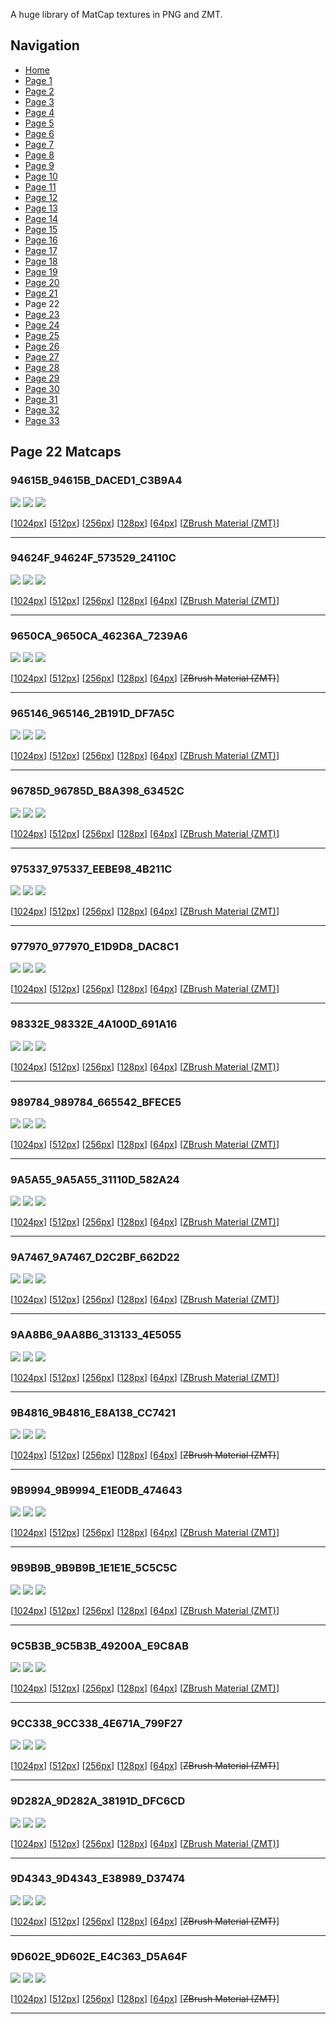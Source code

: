 A huge library of MatCap textures in PNG and ZMT.


## Navigation
* [Home](/)
* [Page 1](PAGE-1.md)
* [Page 2](PAGE-2.md)
* [Page 3](PAGE-3.md)
* [Page 4](PAGE-4.md)
* [Page 5](PAGE-5.md)
* [Page 6](PAGE-6.md)
* [Page 7](PAGE-7.md)
* [Page 8](PAGE-8.md)
* [Page 9](PAGE-9.md)
* [Page 10](PAGE-10.md)
* [Page 11](PAGE-11.md)
* [Page 12](PAGE-12.md)
* [Page 13](PAGE-13.md)
* [Page 14](PAGE-14.md)
* [Page 15](PAGE-15.md)
* [Page 16](PAGE-16.md)
* [Page 17](PAGE-17.md)
* [Page 18](PAGE-18.md)
* [Page 19](PAGE-19.md)
* [Page 20](PAGE-20.md)
* [Page 21](PAGE-21.md)
* Page 22
* [Page 23](PAGE-23.md)
* [Page 24](PAGE-24.md)
* [Page 25](PAGE-25.md)
* [Page 26](PAGE-26.md)
* [Page 27](PAGE-27.md)
* [Page 28](PAGE-28.md)
* [Page 29](PAGE-29.md)
* [Page 30](PAGE-30.md)
* [Page 31](PAGE-31.md)
* [Page 32](PAGE-32.md)
* [Page 33](PAGE-33.md)
## Page 22 Matcaps
### 94615B_94615B_DACED1_C3B9A4
![](preview/94615B_94615B_DACED1_C3B9A4-preview.png)
![](thumbnail/94615B_94615B_DACED1_C3B9A4.jpg)
![](palette/94615B_94615B_DACED1_C3B9A4-palette.png)

[[1024px](https://github.com/nidorx/matcaps/raw/master/1024/94615B_94615B_DACED1_C3B9A4.png)]
[[512px](https://github.com/nidorx/matcaps/raw/master/512/94615B_94615B_DACED1_C3B9A4-512px.png)]
[[256px](https://github.com/nidorx/matcaps/raw/master/256/94615B_94615B_DACED1_C3B9A4-256px.png)]
[[128px](https://github.com/nidorx/matcaps/raw/master/128/94615B_94615B_DACED1_C3B9A4-128px.png)]
[[64px](https://github.com/nidorx/matcaps/raw/master/64/94615B_94615B_DACED1_C3B9A4-64px.png)]
[[ZBrush Material (ZMT)](https://github.com/nidorx/matcaps/raw/master/zmt/94615B_94615B_DACED1_C3B9A4.zmt)]

---
### 94624F_94624F_573529_24110C
![](preview/94624F_94624F_573529_24110C-preview.png)
![](thumbnail/94624F_94624F_573529_24110C.jpg)
![](palette/94624F_94624F_573529_24110C-palette.png)

[[1024px](https://github.com/nidorx/matcaps/raw/master/1024/94624F_94624F_573529_24110C.png)]
[[512px](https://github.com/nidorx/matcaps/raw/master/512/94624F_94624F_573529_24110C-512px.png)]
[[256px](https://github.com/nidorx/matcaps/raw/master/256/94624F_94624F_573529_24110C-256px.png)]
[[128px](https://github.com/nidorx/matcaps/raw/master/128/94624F_94624F_573529_24110C-128px.png)]
[[64px](https://github.com/nidorx/matcaps/raw/master/64/94624F_94624F_573529_24110C-64px.png)]
[[ZBrush Material (ZMT)](https://github.com/nidorx/matcaps/raw/master/zmt/94624F_94624F_573529_24110C.zmt)]

---
### 9650CA_9650CA_46236A_7239A6
![](preview/9650CA_9650CA_46236A_7239A6-preview.png)
![](thumbnail/9650CA_9650CA_46236A_7239A6.jpg)
![](palette/9650CA_9650CA_46236A_7239A6-palette.png)

[[1024px](https://github.com/nidorx/matcaps/raw/master/1024/9650CA_9650CA_46236A_7239A6.png)]
[[512px](https://github.com/nidorx/matcaps/raw/master/512/9650CA_9650CA_46236A_7239A6-512px.png)]
[[256px](https://github.com/nidorx/matcaps/raw/master/256/9650CA_9650CA_46236A_7239A6-256px.png)]
[[128px](https://github.com/nidorx/matcaps/raw/master/128/9650CA_9650CA_46236A_7239A6-128px.png)]
[[64px](https://github.com/nidorx/matcaps/raw/master/64/9650CA_9650CA_46236A_7239A6-64px.png)]
[~~ZBrush Material (ZMT)~~]

---
### 965146_965146_2B191D_DF7A5C
![](preview/965146_965146_2B191D_DF7A5C-preview.png)
![](thumbnail/965146_965146_2B191D_DF7A5C.jpg)
![](palette/965146_965146_2B191D_DF7A5C-palette.png)

[[1024px](https://github.com/nidorx/matcaps/raw/master/1024/965146_965146_2B191D_DF7A5C.png)]
[[512px](https://github.com/nidorx/matcaps/raw/master/512/965146_965146_2B191D_DF7A5C-512px.png)]
[[256px](https://github.com/nidorx/matcaps/raw/master/256/965146_965146_2B191D_DF7A5C-256px.png)]
[[128px](https://github.com/nidorx/matcaps/raw/master/128/965146_965146_2B191D_DF7A5C-128px.png)]
[[64px](https://github.com/nidorx/matcaps/raw/master/64/965146_965146_2B191D_DF7A5C-64px.png)]
[[ZBrush Material (ZMT)](https://github.com/nidorx/matcaps/raw/master/zmt/965146_965146_2B191D_DF7A5C.zmt)]

---
### 96785D_96785D_B8A398_63452C
![](preview/96785D_96785D_B8A398_63452C-preview.png)
![](thumbnail/96785D_96785D_B8A398_63452C.jpg)
![](palette/96785D_96785D_B8A398_63452C-palette.png)

[[1024px](https://github.com/nidorx/matcaps/raw/master/1024/96785D_96785D_B8A398_63452C.png)]
[[512px](https://github.com/nidorx/matcaps/raw/master/512/96785D_96785D_B8A398_63452C-512px.png)]
[[256px](https://github.com/nidorx/matcaps/raw/master/256/96785D_96785D_B8A398_63452C-256px.png)]
[[128px](https://github.com/nidorx/matcaps/raw/master/128/96785D_96785D_B8A398_63452C-128px.png)]
[[64px](https://github.com/nidorx/matcaps/raw/master/64/96785D_96785D_B8A398_63452C-64px.png)]
[[ZBrush Material (ZMT)](https://github.com/nidorx/matcaps/raw/master/zmt/96785D_96785D_B8A398_63452C.zmt)]

---
### 975337_975337_EEBE98_4B211C
![](preview/975337_975337_EEBE98_4B211C-preview.png)
![](thumbnail/975337_975337_EEBE98_4B211C.jpg)
![](palette/975337_975337_EEBE98_4B211C-palette.png)

[[1024px](https://github.com/nidorx/matcaps/raw/master/1024/975337_975337_EEBE98_4B211C.png)]
[[512px](https://github.com/nidorx/matcaps/raw/master/512/975337_975337_EEBE98_4B211C-512px.png)]
[[256px](https://github.com/nidorx/matcaps/raw/master/256/975337_975337_EEBE98_4B211C-256px.png)]
[[128px](https://github.com/nidorx/matcaps/raw/master/128/975337_975337_EEBE98_4B211C-128px.png)]
[[64px](https://github.com/nidorx/matcaps/raw/master/64/975337_975337_EEBE98_4B211C-64px.png)]
[[ZBrush Material (ZMT)](https://github.com/nidorx/matcaps/raw/master/zmt/975337_975337_EEBE98_4B211C.zmt)]

---
### 977970_977970_E1D9D8_DAC8C1
![](preview/977970_977970_E1D9D8_DAC8C1-preview.png)
![](thumbnail/977970_977970_E1D9D8_DAC8C1.jpg)
![](palette/977970_977970_E1D9D8_DAC8C1-palette.png)

[[1024px](https://github.com/nidorx/matcaps/raw/master/1024/977970_977970_E1D9D8_DAC8C1.png)]
[[512px](https://github.com/nidorx/matcaps/raw/master/512/977970_977970_E1D9D8_DAC8C1-512px.png)]
[[256px](https://github.com/nidorx/matcaps/raw/master/256/977970_977970_E1D9D8_DAC8C1-256px.png)]
[[128px](https://github.com/nidorx/matcaps/raw/master/128/977970_977970_E1D9D8_DAC8C1-128px.png)]
[[64px](https://github.com/nidorx/matcaps/raw/master/64/977970_977970_E1D9D8_DAC8C1-64px.png)]
[[ZBrush Material (ZMT)](https://github.com/nidorx/matcaps/raw/master/zmt/977970_977970_E1D9D8_DAC8C1.zmt)]

---
### 98332E_98332E_4A100D_691A16
![](preview/98332E_98332E_4A100D_691A16-preview.png)
![](thumbnail/98332E_98332E_4A100D_691A16.jpg)
![](palette/98332E_98332E_4A100D_691A16-palette.png)

[[1024px](https://github.com/nidorx/matcaps/raw/master/1024/98332E_98332E_4A100D_691A16.png)]
[[512px](https://github.com/nidorx/matcaps/raw/master/512/98332E_98332E_4A100D_691A16-512px.png)]
[[256px](https://github.com/nidorx/matcaps/raw/master/256/98332E_98332E_4A100D_691A16-256px.png)]
[[128px](https://github.com/nidorx/matcaps/raw/master/128/98332E_98332E_4A100D_691A16-128px.png)]
[[64px](https://github.com/nidorx/matcaps/raw/master/64/98332E_98332E_4A100D_691A16-64px.png)]
[[ZBrush Material (ZMT)](https://github.com/nidorx/matcaps/raw/master/zmt/98332E_98332E_4A100D_691A16.zmt)]

---
### 989784_989784_665542_BFECE5
![](preview/989784_989784_665542_BFECE5-preview.png)
![](thumbnail/989784_989784_665542_BFECE5.jpg)
![](palette/989784_989784_665542_BFECE5-palette.png)

[[1024px](https://github.com/nidorx/matcaps/raw/master/1024/989784_989784_665542_BFECE5.png)]
[[512px](https://github.com/nidorx/matcaps/raw/master/512/989784_989784_665542_BFECE5-512px.png)]
[[256px](https://github.com/nidorx/matcaps/raw/master/256/989784_989784_665542_BFECE5-256px.png)]
[[128px](https://github.com/nidorx/matcaps/raw/master/128/989784_989784_665542_BFECE5-128px.png)]
[[64px](https://github.com/nidorx/matcaps/raw/master/64/989784_989784_665542_BFECE5-64px.png)]
[[ZBrush Material (ZMT)](https://github.com/nidorx/matcaps/raw/master/zmt/989784_989784_665542_BFECE5.zmt)]

---
### 9A5A55_9A5A55_31110D_582A24
![](preview/9A5A55_9A5A55_31110D_582A24-preview.png)
![](thumbnail/9A5A55_9A5A55_31110D_582A24.jpg)
![](palette/9A5A55_9A5A55_31110D_582A24-palette.png)

[[1024px](https://github.com/nidorx/matcaps/raw/master/1024/9A5A55_9A5A55_31110D_582A24.png)]
[[512px](https://github.com/nidorx/matcaps/raw/master/512/9A5A55_9A5A55_31110D_582A24-512px.png)]
[[256px](https://github.com/nidorx/matcaps/raw/master/256/9A5A55_9A5A55_31110D_582A24-256px.png)]
[[128px](https://github.com/nidorx/matcaps/raw/master/128/9A5A55_9A5A55_31110D_582A24-128px.png)]
[[64px](https://github.com/nidorx/matcaps/raw/master/64/9A5A55_9A5A55_31110D_582A24-64px.png)]
[[ZBrush Material (ZMT)](https://github.com/nidorx/matcaps/raw/master/zmt/9A5A55_9A5A55_31110D_582A24.zmt)]

---
### 9A7467_9A7467_D2C2BF_662D22
![](preview/9A7467_9A7467_D2C2BF_662D22-preview.png)
![](thumbnail/9A7467_9A7467_D2C2BF_662D22.jpg)
![](palette/9A7467_9A7467_D2C2BF_662D22-palette.png)

[[1024px](https://github.com/nidorx/matcaps/raw/master/1024/9A7467_9A7467_D2C2BF_662D22.png)]
[[512px](https://github.com/nidorx/matcaps/raw/master/512/9A7467_9A7467_D2C2BF_662D22-512px.png)]
[[256px](https://github.com/nidorx/matcaps/raw/master/256/9A7467_9A7467_D2C2BF_662D22-256px.png)]
[[128px](https://github.com/nidorx/matcaps/raw/master/128/9A7467_9A7467_D2C2BF_662D22-128px.png)]
[[64px](https://github.com/nidorx/matcaps/raw/master/64/9A7467_9A7467_D2C2BF_662D22-64px.png)]
[[ZBrush Material (ZMT)](https://github.com/nidorx/matcaps/raw/master/zmt/9A7467_9A7467_D2C2BF_662D22.zmt)]

---
### 9AA8B6_9AA8B6_313133_4E5055
![](preview/9AA8B6_9AA8B6_313133_4E5055-preview.png)
![](thumbnail/9AA8B6_9AA8B6_313133_4E5055.jpg)
![](palette/9AA8B6_9AA8B6_313133_4E5055-palette.png)

[[1024px](https://github.com/nidorx/matcaps/raw/master/1024/9AA8B6_9AA8B6_313133_4E5055.png)]
[[512px](https://github.com/nidorx/matcaps/raw/master/512/9AA8B6_9AA8B6_313133_4E5055-512px.png)]
[[256px](https://github.com/nidorx/matcaps/raw/master/256/9AA8B6_9AA8B6_313133_4E5055-256px.png)]
[[128px](https://github.com/nidorx/matcaps/raw/master/128/9AA8B6_9AA8B6_313133_4E5055-128px.png)]
[[64px](https://github.com/nidorx/matcaps/raw/master/64/9AA8B6_9AA8B6_313133_4E5055-64px.png)]
[[ZBrush Material (ZMT)](https://github.com/nidorx/matcaps/raw/master/zmt/9AA8B6_9AA8B6_313133_4E5055.zmt)]

---
### 9B4816_9B4816_E8A138_CC7421
![](preview/9B4816_9B4816_E8A138_CC7421-preview.png)
![](thumbnail/9B4816_9B4816_E8A138_CC7421.jpg)
![](palette/9B4816_9B4816_E8A138_CC7421-palette.png)

[[1024px](https://github.com/nidorx/matcaps/raw/master/1024/9B4816_9B4816_E8A138_CC7421.png)]
[[512px](https://github.com/nidorx/matcaps/raw/master/512/9B4816_9B4816_E8A138_CC7421-512px.png)]
[[256px](https://github.com/nidorx/matcaps/raw/master/256/9B4816_9B4816_E8A138_CC7421-256px.png)]
[[128px](https://github.com/nidorx/matcaps/raw/master/128/9B4816_9B4816_E8A138_CC7421-128px.png)]
[[64px](https://github.com/nidorx/matcaps/raw/master/64/9B4816_9B4816_E8A138_CC7421-64px.png)]
[~~ZBrush Material (ZMT)~~]

---
### 9B9994_9B9994_E1E0DB_474643
![](preview/9B9994_9B9994_E1E0DB_474643-preview.png)
![](thumbnail/9B9994_9B9994_E1E0DB_474643.jpg)
![](palette/9B9994_9B9994_E1E0DB_474643-palette.png)

[[1024px](https://github.com/nidorx/matcaps/raw/master/1024/9B9994_9B9994_E1E0DB_474643.png)]
[[512px](https://github.com/nidorx/matcaps/raw/master/512/9B9994_9B9994_E1E0DB_474643-512px.png)]
[[256px](https://github.com/nidorx/matcaps/raw/master/256/9B9994_9B9994_E1E0DB_474643-256px.png)]
[[128px](https://github.com/nidorx/matcaps/raw/master/128/9B9994_9B9994_E1E0DB_474643-128px.png)]
[[64px](https://github.com/nidorx/matcaps/raw/master/64/9B9994_9B9994_E1E0DB_474643-64px.png)]
[[ZBrush Material (ZMT)](https://github.com/nidorx/matcaps/raw/master/zmt/9B9994_9B9994_E1E0DB_474643.zmt)]

---
### 9B9B9B_9B9B9B_1E1E1E_5C5C5C
![](preview/9B9B9B_9B9B9B_1E1E1E_5C5C5C-preview.png)
![](thumbnail/9B9B9B_9B9B9B_1E1E1E_5C5C5C.jpg)
![](palette/9B9B9B_9B9B9B_1E1E1E_5C5C5C-palette.png)

[[1024px](https://github.com/nidorx/matcaps/raw/master/1024/9B9B9B_9B9B9B_1E1E1E_5C5C5C.png)]
[[512px](https://github.com/nidorx/matcaps/raw/master/512/9B9B9B_9B9B9B_1E1E1E_5C5C5C-512px.png)]
[[256px](https://github.com/nidorx/matcaps/raw/master/256/9B9B9B_9B9B9B_1E1E1E_5C5C5C-256px.png)]
[[128px](https://github.com/nidorx/matcaps/raw/master/128/9B9B9B_9B9B9B_1E1E1E_5C5C5C-128px.png)]
[[64px](https://github.com/nidorx/matcaps/raw/master/64/9B9B9B_9B9B9B_1E1E1E_5C5C5C-64px.png)]
[[ZBrush Material (ZMT)](https://github.com/nidorx/matcaps/raw/master/zmt/9B9B9B_9B9B9B_1E1E1E_5C5C5C.zmt)]

---
### 9C5B3B_9C5B3B_49200A_E9C8AB
![](preview/9C5B3B_9C5B3B_49200A_E9C8AB-preview.png)
![](thumbnail/9C5B3B_9C5B3B_49200A_E9C8AB.jpg)
![](palette/9C5B3B_9C5B3B_49200A_E9C8AB-palette.png)

[[1024px](https://github.com/nidorx/matcaps/raw/master/1024/9C5B3B_9C5B3B_49200A_E9C8AB.png)]
[[512px](https://github.com/nidorx/matcaps/raw/master/512/9C5B3B_9C5B3B_49200A_E9C8AB-512px.png)]
[[256px](https://github.com/nidorx/matcaps/raw/master/256/9C5B3B_9C5B3B_49200A_E9C8AB-256px.png)]
[[128px](https://github.com/nidorx/matcaps/raw/master/128/9C5B3B_9C5B3B_49200A_E9C8AB-128px.png)]
[[64px](https://github.com/nidorx/matcaps/raw/master/64/9C5B3B_9C5B3B_49200A_E9C8AB-64px.png)]
[[ZBrush Material (ZMT)](https://github.com/nidorx/matcaps/raw/master/zmt/9C5B3B_9C5B3B_49200A_E9C8AB.zmt)]

---
### 9CC338_9CC338_4E671A_799F27
![](preview/9CC338_9CC338_4E671A_799F27-preview.png)
![](thumbnail/9CC338_9CC338_4E671A_799F27.jpg)
![](palette/9CC338_9CC338_4E671A_799F27-palette.png)

[[1024px](https://github.com/nidorx/matcaps/raw/master/1024/9CC338_9CC338_4E671A_799F27.png)]
[[512px](https://github.com/nidorx/matcaps/raw/master/512/9CC338_9CC338_4E671A_799F27-512px.png)]
[[256px](https://github.com/nidorx/matcaps/raw/master/256/9CC338_9CC338_4E671A_799F27-256px.png)]
[[128px](https://github.com/nidorx/matcaps/raw/master/128/9CC338_9CC338_4E671A_799F27-128px.png)]
[[64px](https://github.com/nidorx/matcaps/raw/master/64/9CC338_9CC338_4E671A_799F27-64px.png)]
[~~ZBrush Material (ZMT)~~]

---
### 9D282A_9D282A_38191D_DFC6CD
![](preview/9D282A_9D282A_38191D_DFC6CD-preview.png)
![](thumbnail/9D282A_9D282A_38191D_DFC6CD.jpg)
![](palette/9D282A_9D282A_38191D_DFC6CD-palette.png)

[[1024px](https://github.com/nidorx/matcaps/raw/master/1024/9D282A_9D282A_38191D_DFC6CD.png)]
[[512px](https://github.com/nidorx/matcaps/raw/master/512/9D282A_9D282A_38191D_DFC6CD-512px.png)]
[[256px](https://github.com/nidorx/matcaps/raw/master/256/9D282A_9D282A_38191D_DFC6CD-256px.png)]
[[128px](https://github.com/nidorx/matcaps/raw/master/128/9D282A_9D282A_38191D_DFC6CD-128px.png)]
[[64px](https://github.com/nidorx/matcaps/raw/master/64/9D282A_9D282A_38191D_DFC6CD-64px.png)]
[[ZBrush Material (ZMT)](https://github.com/nidorx/matcaps/raw/master/zmt/9D282A_9D282A_38191D_DFC6CD.zmt)]

---
### 9D4343_9D4343_E38989_D37474
![](preview/9D4343_9D4343_E38989_D37474-preview.png)
![](thumbnail/9D4343_9D4343_E38989_D37474.jpg)
![](palette/9D4343_9D4343_E38989_D37474-palette.png)

[[1024px](https://github.com/nidorx/matcaps/raw/master/1024/9D4343_9D4343_E38989_D37474.png)]
[[512px](https://github.com/nidorx/matcaps/raw/master/512/9D4343_9D4343_E38989_D37474-512px.png)]
[[256px](https://github.com/nidorx/matcaps/raw/master/256/9D4343_9D4343_E38989_D37474-256px.png)]
[[128px](https://github.com/nidorx/matcaps/raw/master/128/9D4343_9D4343_E38989_D37474-128px.png)]
[[64px](https://github.com/nidorx/matcaps/raw/master/64/9D4343_9D4343_E38989_D37474-64px.png)]
[~~ZBrush Material (ZMT)~~]

---
### 9D602E_9D602E_E4C363_D5A64F
![](preview/9D602E_9D602E_E4C363_D5A64F-preview.png)
![](thumbnail/9D602E_9D602E_E4C363_D5A64F.jpg)
![](palette/9D602E_9D602E_E4C363_D5A64F-palette.png)

[[1024px](https://github.com/nidorx/matcaps/raw/master/1024/9D602E_9D602E_E4C363_D5A64F.png)]
[[512px](https://github.com/nidorx/matcaps/raw/master/512/9D602E_9D602E_E4C363_D5A64F-512px.png)]
[[256px](https://github.com/nidorx/matcaps/raw/master/256/9D602E_9D602E_E4C363_D5A64F-256px.png)]
[[128px](https://github.com/nidorx/matcaps/raw/master/128/9D602E_9D602E_E4C363_D5A64F-128px.png)]
[[64px](https://github.com/nidorx/matcaps/raw/master/64/9D602E_9D602E_E4C363_D5A64F-64px.png)]
[~~ZBrush Material (ZMT)~~]

---